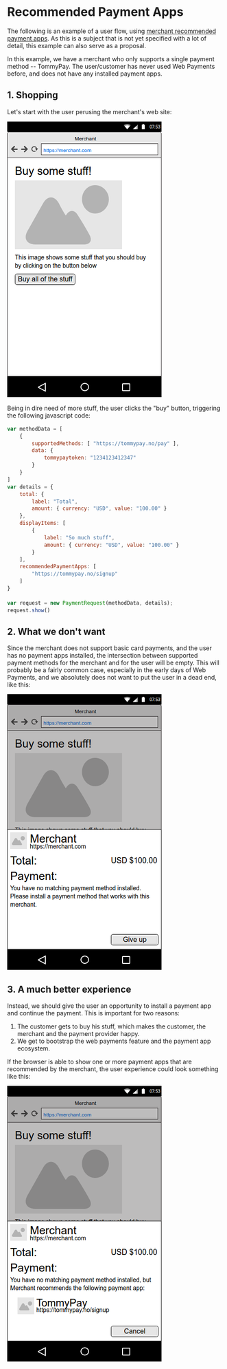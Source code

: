 # Recommended Payment Apps

The following is an example of a user flow, using [merchant recommended payment apps](https://w3c.github.io/webpayments-payment-apps-api/#summary-recommended-apps). As this is a subject that is not yet specified with a lot of detail, this example can also serve as a proposal.

In this example, we have a merchant who only supports a single payment method -- TommyPay. The user/customer has never used Web Payments before, and does not have any installed payment apps.


## 1. Shopping

Let's start with the user perusing the merchant's web site:

![Wireframe showing a browser opened at the merchant's web site](recommended1.png)

Being in dire need of more stuff, the user clicks the "buy" button, triggering the following javascript code:

```javascript
var methodData = [
    {
        supportedMethods: [ "https://tommypay.no/pay" ],
        data: {
            tommypaytoken: "1234123412347"
        }
    }
]
var details = {
    total: {
        label: "Total",
        amount: { currency: "USD", value: "100.00" }
    },
    displayItems: [
        {
            label: "So much stuff",
            amount: { currency: "USD", value: "100.00" }
        }
    ],
    recommendedPaymentApps: [
        "https://tommypay.no/signup"
    ]
}

var request = new PaymentRequest(methodData, details);
request.show()
```


## 2. What we don't want

Since the merchant does not support basic card payments, and the user has no payment apps installed, the intersection between supported payment methods for the merchant and for the user will be empty. This will probably be a fairly common case, especially in the early days of Web Payments, and we absolutely does not want to put the user in a dead end, like this:

![Wireframe showing a payment request dialog with no other options than to give up](recommended2.png)


## 3. A much better experience

Instead, we should give the user an opportunity to install a payment app and continue the payment. This is important for two reasons:

1. The customer gets to buy his stuff, which makes the customer, the merchant and the payment provider happy.
2. We get to bootstrap the web payments feature and the payment app ecosystem.

If the browser is able to show one or more payment apps that are recommended by the merchant, the user experience could look something like this:

![Wireframe showing a payment request dialog with a recommended payment app](recommended3.png)
